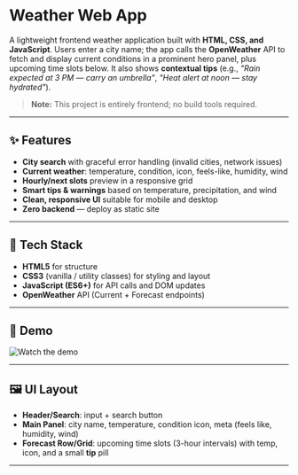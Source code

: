 # Weather Web App

A lightweight frontend weather application built with **HTML, CSS, and JavaScript**. Users enter a city name; the app calls the **OpenWeather** API to fetch and display current conditions in a prominent hero panel, plus upcoming time slots below. It also shows **contextual tips** (e.g., *"Rain expected at 3 PM — carry an umbrella"*, *"Heat alert at noon — stay hydrated"*).

> **Note:** This project is entirely frontend; no build tools required.

---

## ✨ Features

* **City search** with graceful error handling (invalid cities, network issues)
* **Current weather**: temperature, condition, icon, feels-like, humidity, wind
* **Hourly/next slots** preview in a responsive grid
* **Smart tips & warnings** based on temperature, precipitation, and wind
* **Clean, responsive UI** suitable for mobile and desktop
* **Zero backend** — deploy as static site

---

## 🧰 Tech Stack

* **HTML5** for structure
* **CSS3** (vanilla / utility classes) for styling and layout
* **JavaScript (ES6+)** for API calls and DOM updates
* **OpenWeather** API (Current + Forecast endpoints)

---

## 📸 Demo

![Watch the demo](https://github.com/user-attachments/assets/696cb098-b8eb-4c1c-a95e-c65d3b12d65d)


---

## 🖼️ UI Layout

* **Header/Search**: input + search button
* **Main Panel**: city name, temperature, condition icon, meta (feels like, humidity, wind)
* **Forecast Row/Grid**: upcoming time slots (3-hour intervals) with temp, icon, and a small **tip** pill

---

